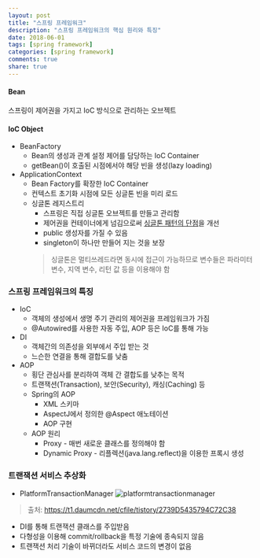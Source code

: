 ```yaml
---
layout: post
title: "스프링 프레임워크"
description: "스프링 프레임워크의 핵심 원리와 특징"
date: 2018-06-01
tags: [spring framework]
categories: [spring framework]
comments: true
share: true
---
```


#### Bean
스프링이 제어권을 가지고 IoC 방식으로 관리하는 오브젝트

#### IoC Object
- BeanFactory
  - Bean의 생성과 관계 설정 제어를 담당하는 IoC Container
  - getBean()이 호출된 시점에서야 해당 빈을 생성(lazy loading)
- ApplicationContext
  - Bean Factory를 확장한 IoC Container
  - 컨텍스트 초기화 시점에 모든 싱글톤 빈을 미리 로드
  - 싱글톤 레지스트리
    - 스프링은 직접 싱글톤 오브젝트를 만들고 관리함  
    - 제어권을 컨테이너에게 넘김으로써 [싱글톤 패턴의 단점](https://hyunwoo-e.github.io/object-oriented-programming/)을 개선
    - public 생성자를 가질 수 있음
    - singleton이 하나만 만들어 지는 것을 보장
    > 싱글톤은 멀티쓰레드라면 동시에 접근이 가능하므로 변수들은 파라미터 변수, 지역 변수, 리턴 값 등을 이용해야 함

### 스프링 프레임워크의 특징
- IoC
  - 객체의 생성에서 생명 주기 관리의 제어권을 프레임워크가 가짐
  - @Autowired를 사용한 자동 주입, AOP 등은 IoC를 통해 가능
- DI
  - 객체간의 의존성을 외부에서 주입 받는 것
  - 느슨한 연결을 통해 결합도를 낮춤
- AOP
  - 횡단 관심사를 분리하여 객체 간 결합도를 낮추는 목적
  - 트랜잭션(Transaction), 보안(Security), 캐싱(Caching) 등
  - Spring의 AOP
    - XML 스키마
    - AspectJ에서 정의한 @Aspect 애노테이션
    - AOP 구현
  - AOP 원리
    - Proxy - 매번 새로운 클래스를 정의해야 함
    - Dynamic Proxy - 리플렉션(java.lang.reflect)을 이용한 프록시 생성

### 트랜잭션 서비스 추상화
- PlatformTransactionManager
![platformtransactionmanager](https://user-images.githubusercontent.com/20318775/40874225-a01417d2-66a7-11e8-9018-2381a6b1bbc6.png)
> 출처: https://t1.daumcdn.net/cfile/tistory/2739D5435794C72C38

  - DI를 통해 트랜잭션 클래스를 주입받음
  - 다형성을 이용해 commit/rollback을 특정 기술에 종속되지 않음
  - 트랜잭션 처리 기술이 바뀌더라도 서비스 코드의 변경이 없음
